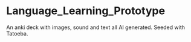 # Language_Learning_Prototype
An anki deck with images, sound and text all AI generated. Seeded with Tatoeba.
